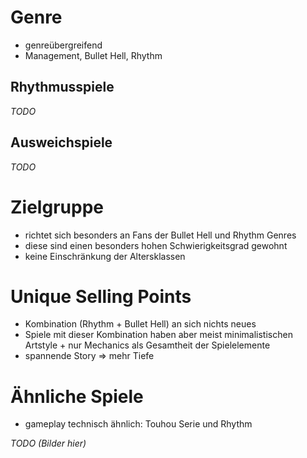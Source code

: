 # Genre
- genreübergreifend
- Management, Bullet Hell, Rhythm

## Rhythmusspiele
*TODO*

## Ausweichspiele
*TODO*

# Zielgruppe
- richtet sich besonders an Fans der Bullet Hell und Rhythm Genres
- diese sind einen besonders hohen Schwierigkeitsgrad gewohnt
- keine Einschränkung der Altersklassen

# Unique Selling Points
- Kombination (Rhythm + Bullet Hell) an sich nichts neues
- Spiele mit dieser Kombination haben aber meist minimalistischen Artstyle + nur Mechanics als Gesamtheit der Spielelemente
- spannende Story => mehr Tiefe

# Ähnliche Spiele
- gameplay technisch ähnlich: Touhou Serie und Rhythm

*TODO (Bilder hier)*
